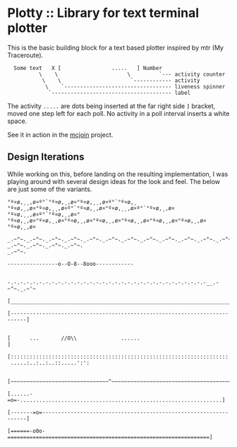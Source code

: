 Plotty :: Library for text terminal plotter
===========================================

This is the basic building block for a text based plotter inspired by
mtr (My Traceroute).

      Some text   X [                .....   ] Number
              \    \                      \         `--- activity counter
               \    \                      `------------ activity
                \    `---------------------------------- liveness spinner
                 `-------------------------------------- label

The activity `.....` are dots being inserted at the far right side `]`
bracket, moved one step left for each poll.  No activity in a poll
interval inserts a white space.

See it in action in the [mcjoin](https://github.com/troglobit/mcjoin)
project.


Design Iterations
-----------------

While working on this, before landing on the resulting implementation, I
was playing around with several design ideas for the look and feel.  The
below are just some of the variants.

```
°º¤ø,¸¸,ø¤º°`°º¤ø,¸,ø¤°º¤ø,¸¸,ø¤º°`°º¤ø,¸
°º¤ø,¸,ø¤°º¤ø,¸¸,ø¤º°`°º¤ø,¸,ø¤°º¤ø,¸¸,ø¤º°`°º¤ø,¸,ø¤°º¤ø,¸¸,ø¤º°`°º¤ø,¸,ø¤°
°º¤ø,¸,ø¤°º¤ø,¸,ø¤°º¤ø,¸,ø¤°º¤ø,¸,ø¤°º¤ø,¸,ø¤°º¤ø,¸,ø¤°º¤ø,¸,ø¤°º¤ø,¸,ø¤

_.~"~._.~"~._.~"~._.~"~._.~"~._.~"~._.~"~._.~"~._.~"~._.~"~._.~"~._.~"~.
_.~"~._.~"~._.~"~._.~"~.
_.~"~.

----------------o--O-8--8ooo------------


-.-.-.-.-.-.-.-.-.-.-.-.-.-.-.-.-.-.-.-.-.-.-.-.-.-.-.-.-.-.-.-__.-~"~._.~'~

[___________________________________________________________________________]

[---------------------------------------------------------------------------]


[      ...       //O\\              ......                                  ]

[:::::::::::::::::::::::::::::::::::::::::::::::::::::::::::::::::::::::::::]
 .....:..:..:..::.....':':


[~~~~~~~~~~~~~~~~~~~~~~~~~~~~~~~^~~~~~~~~~~~~~~~~~~~~~~~~~~~~~~~~~~~~~~~~~~~]

[......-=o=-................................................................]

[-------=o=-----------------------------------------------------------------]

[======-o0o-================================================================]

```
